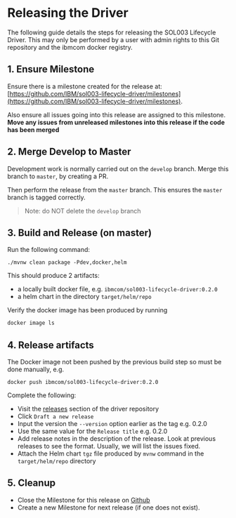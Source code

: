 # Releasing the Driver

The following guide details the steps for releasing the SOL003 Lifecycle Driver. This may only be performed by a user with admin rights to this Git repository and the ibmcom docker registry.

## 1. Ensure Milestone

Ensure there is a milestone created for the release at: [https://github.com/IBM/sol003-lifecycle-driver/milestones](https://github.com/IBM/sol003-lifecycle-driver/milestones).

Also ensure all issues going into this release are assigned to this milestone. **Move any issues from unreleased milestones into this release if the code has been merged**

## 2. Merge Develop to Master

Development work is normally carried out on the `develop` branch. Merge this branch to `master`, by creating a PR.

Then perform the release from the `master` branch. This ensures the `master` branch is tagged correctly.

> Note: do NOT delete the `develop` branch

## 3. Build and Release (on master)

Run the following command:
```
./mvnw clean package -Pdev,docker,helm
```

This should produce 2 artifacts:
- a locally built docker file, e.g. `ibmcom/sol003-lifecycle-driver:0.2.0`
- a helm chart in the directory `target/helm/repo`

Verify the docker image has been produced by running
```dtd
docker image ls
```

## 4. Release artifacts

The Docker image not been pushed by the previous build step so must be done manually, e.g.
```
docker push ibmcom/sol003-lifecycle-driver:0.2.0
```

Complete the following:

- Visit the [releases](https://github.com/IBM/sol003-lifecycle-driver/releases) section of the driver repository
- Click `Draft a new release`
- Input the version the `--version` option earlier as the tag e.g. 0.2.0
- Use the same value for the `Release title` e.g. 0.2.0
- Add release notes in the description of the release. Look at previous releases to see the format. Usually, we will list the issues fixed.
- Attach the Helm chart `tgz` file produced by `mvnw` command in the `target/helm/repo` directory

## 5. Cleanup

- Close the Milestone for this release on [Github](https://github.com/IBM/sol003-lifecycle-driver/milestones)
- Create a new Milestone for next release (if one does not exist).